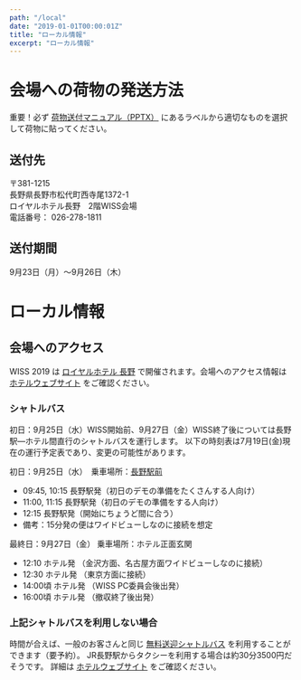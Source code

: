 ```yaml
---
path: "/local"
date: "2019-01-01T00:00:01Z"
title: "ローカル情報"
excerpt: "ローカル情報"
---
```


# 会場への荷物の発送方法
重要！必ず [荷物送付マニュアル（PPTX）](/download/WISS2019-delivery-instructions.pptx)
にあるラベルから適切なものを選択して荷物に貼ってください。

## 送付先
〒381-1215  
長野県長野市松代町西寺尾1372-1  
ロイヤルホテル長野　2階WISS会場  
電話番号： 026-278-1811

## 送付期間
9月23日（月）〜9月26日（木）

# ローカル情報

## 会場へのアクセス
WISS 2019 は [ロイヤルホテル 長野][1] で開催されます。会場へのアクセス情報は [ホテルウェブサイト][2] をご確認ください。

### シャトルバス
初日：9月25日（水）WISS開始前、9月27日（金）WISS終了後については長野駅―ホテル間直行のシャトルバスを運行します。
以下の時刻表は7月19日(金)現在の運行予定表であり、変更の可能性があります。

初日：9月25日（水）　乗車場所：[長野駅前][3]
- 09:45, 10:15 長野駅発（初日のデモの準備をたくさんする人向け）
- 11:00, 11:15 長野駅発（初日のデモの準備をする人向け）
- 12:15 長野駅発（開始にちょうど間に合う）
- 備考：15分発の便はワイドビューしなのに接続を想定

最終日：9月27日（金） 乗車場所：ホテル正面玄関
- 12:10 ホテル発 （金沢方面、名古屋方面ワイドビューしなのに接続）
- 12:30 ホテル発 （東京方面に接続）
- 14:00頃 ホテル発 （WISS PC委員会後出発）
- 16:00頃 ホテル発 （撤収終了後出発）

### 上記シャトルバスを利用しない場合
時間が合えば、一般のお客さんと同じ [無料送迎シャトルバス][3] を利用することができます（要予約）。
JR長野駅からタクシーを利用する場合は約30分3500円だそうです。
詳細は [ホテルウェブサイト][2] をご確認ください。

[1]:https://www.daiwaresort.jp/nagano/index.html
[2]:https://www.daiwaresort.jp/nagano/access/index.html
[3]:https://www.daiwaresort.jp/file/bus_euoynmuxtggfyhndblcrfeakfmfultrd.pdf
